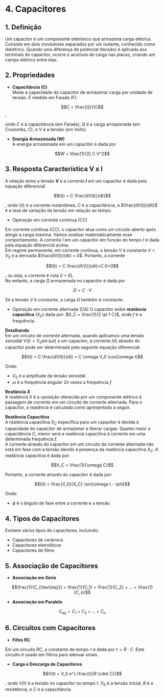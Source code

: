 # 4. Capacitores

## 1. Definição
Um capacitor é um componente eletrônico que armazena carga elétrica. Consiste em dois condutores separados por um isolante, conhecido como dielétrico. Quando uma diferença de potencial (tensão) é aplicada aos terminais do capacitor, ocorre o acúmulo de carga nas placas, criando um campo elétrico entre elas.

## 2. Propriedades
- **Capacitância (C)**  
Mede a capacidade do capacitor de armazenar carga por unidade de tensão. É medida em Farads (F). 

$$C = \frac{Q}{V}$$, 

onde $C$ é a capacitância (em Farads), $Q$ é a carga armazenada (em Coulombs, C), e $V$ é a tensão (em Volts).

- **Energia Armazenada (W)**  
A energia armazenada em um capacitor é dada por

$$W = \frac{1}{2} C V^2$$

## 3. Resposta Característica V x I
A relação entre a tensão ***V*** e a corrente ***I*** em um capacitor é dada pela equação diferencial

$$I(t) = C \frac{dV(t)}{dt}$$

, onde $I(t)$ é a corrente instantânea, $C$ é a capacitância, e $\frac{dV(t)}{dt}$ é a taxa de variação da tensão em relação ao tempo.

- Operação em corrente contínua (CC)

Em corrente contínua (CC), o capacitor atua como um circuito aberto após atingir a carga máxima. Vamos analisar matematicamente esse comportamento.
A corrente *I* em um capacitor em função do tempo *t* é dada pela equação diferencial acima.  
Em regime permanente, em corrente contínua, a tensão *V* é constante $V = V_0$ e a derivada $\frac{dV(t)}{dt} = 0$. Portanto, a corrente

$$I(t) = C \frac{dV(t)}{dt}=C.0=0$$

, ou seja, a corrente é nula (*I = 0*).  
No entanto, a carga *Q* armazenada no capacitor é dada por

$$Q = C \cdot V$$

Se a tensão *V* é constante, a carga *Q* também é constante. 

- Operação em corrente alternada (CA)
O capacitor exibe **reatância capacitiva** ($X_C$) dada por: $X_C = \frac{1}{2 \pi f C}$, onde $f$ é a frequência.

**Detalhando**  
Em um circuito de corrente alternada, quando aplicamos uma tensão senoidal $V(t) = V_0 \sin(\omega t)$ a um capacitor, a corrente *I(t)* através do capacitor pode ser determinada pela seguinte equação diferencial:

$$I(t) = C \frac{dV(t)}{dt} = C \omega V_0 \cos(\omega t)$$

Onde:
- $V_0$ é a amplitude da tensão senoidal.
- $\omega$ é a frequência angular $2\pi$ vezes a frequência *f*.

**Reatância *X***  
A reatância *X* é a oposição oferecida por um componente elétrico à passagem de corrente em um circuito de corrente alternada. Para o capacitor, a reatância é calculada como apresentado a seguir.

**Reatância Capacitiva**  
A reatância capacitiva $X_C$ específica para um capacitor é devida à capacidade do capacitor de armazenar e liberar cargas. Quanto maior a capacitância *C*, menor será a reatância capacitiva à corrente em uma determinada frequência *f*.  
A corrente através do capacitor em um circuito de corrente alternada não está em fase com a tensão devido à presença da reatância capacitiva $X_C$. A reatância capacitiva é dada por:

$$X_C = \frac{1}{\omega C}$$

Portanto, a corrente através do capacitor é dada por:

$$I(t) = \frac{V_0}{X_C} \sin(\omega t - \phi)$$

Onde:
- $\phi$ é o ângulo de fase entre a corrente e a tensão.


## 4. Tipos de Capacitores
Existem vários tipos de capacitores, incluindo:
- Capacitores de cerâmica
- Capacitores eletrolíticos
- Capacitores de filme

## 5. Associação de Capacitores
- **Associação em Série**

$$\frac{1}{C_{\text{eq}}} = \frac{1}{C_1} + \frac{1}{C_2} + ... + \frac{1}{C_n}$$

- **Associação em Paralelo**

$$C_{\text{eq}} = C_1 + C_2 + ... + C_n$$

## 6. Circuitos com Capacitores
- **Filtro RC**

Em um circuito *RC*, a constante de tempo $\tau$ é dada por $\tau = R \cdot C$. Este circuito é usado em filtros para atenuar sinais.

- **Carga e Descarga de Capacitores**

$$V(t) = V_0 e^{-\frac{t}{R \cdot C}}$$ 

, onde *V(t)* é a tensão no capacitor no tempo *t*, $V_0$ é a tensão inicial, *R* é a resistência, e *C* é a capacitância.

